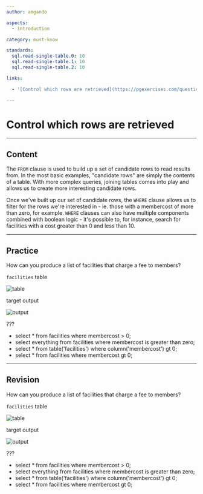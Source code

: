 ```yaml
---
author: amgando

aspects:
  - introduction

category: must-know

standards:
  sql.read-single-table.0: 10
  sql.read-single-table.1: 10
  sql.read-single-table.2: 10

links:

  - '[Control which rows are retrieved](https://pgexercises.com/questions/basic/where.html){documentation}'

---
```


# Control which rows are retrieved

---
## Content

The `FROM` clause is used to build up a set of candidate rows to read results from. In the most basic examples, "candidate rows" are simply the contents of a table. With more complex queries, joining tables comes into play and allows us to create more interesting candidate rows.

Once we've built up our set of candidate rows, the `WHERE` clause allows us to filter for the rows we're interested in - ie. those with a membercost of more than zero, for example. `WHERE` clauses can also have multiple components combined with boolean logic - it's possible to, for instance, search for facilities with a cost greater than 0 and less than 10.

---
## Practice

How can you produce a list of facilities that charge a fee to members?

`facilities` table

![table](https://i.imgur.com/cUIabdz.png)

target output

![output](https://i.imgur.com/T0UXHH8.png)

???

* select * from facilities where membercost > 0;
* select everything from facilities where membercost is greater than zero;
* select * from table('facilities') where column('membercost') gt 0;
* select * from facilities where membercost gt 0;

---
## Revision

How can you produce a list of facilities that charge a fee to members?

`facilities` table

![table](https://i.imgur.com/cUIabdz.png)

target output

![output](https://i.imgur.com/T0UXHH8.png)

???

* select * from facilities where membercost > 0;
* select everything from facilities where membercost is greater than zero;
* select * from table('facilities') where column('membercost') gt 0;
* select * from facilities where membercost gt 0;

